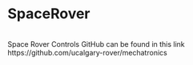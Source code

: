 # SpaceRover
</br>
Space Rover Controls GitHub can be found in this link https://github.com/ucalgary-rover/mechatronics
